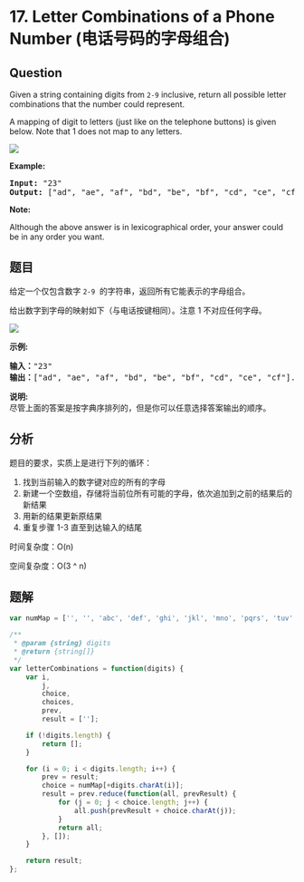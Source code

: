 # 17. Letter Combinations of a Phone Number (电话号码的字母组合)

## Question

Given a string containing digits from `2-9` inclusive, return all possible letter combinations that the number could represent.

A mapping of digit to letters (just like on the telephone buttons) is given below. Note that 1 does not map to any letters.

![](http://upload.wikimedia.org/wikipedia/commons/thumb/7/73/Telephone-keypad2.svg/200px-Telephone-keypad2.svg.png)

**Example:**

<pre><strong>Input: </strong>"23"
<strong>Output:</strong> ["ad", "ae", "af", "bd", "be", "bf", "cd", "ce", "cf"].
</pre>

**Note:**

Although the above answer is in lexicographical order, your answer could be in any order you want.

## 题目

给定一个仅包含数字 `2-9`  的字符串，返回所有它能表示的字母组合。

给出数字到字母的映射如下（与电话按键相同）。注意 1 不对应任何字母。

![](http://upload.wikimedia.org/wikipedia/commons/thumb/7/73/Telephone-keypad2.svg/200px-Telephone-keypad2.svg.png)

**示例:**

<pre><strong>输入：</strong>"23"
<strong>输出：</strong>["ad", "ae", "af", "bd", "be", "bf", "cd", "ce", "cf"].
</pre>

**说明:**  
尽管上面的答案是按字典序排列的，但是你可以任意选择答案输出的顺序。

## 分析

题目的要求，实质上是进行下列的循环：

1. 找到当前输入的数字键对应的所有的字母
2. 新建一个空数组，存储将当前位所有可能的字母，依次追加到之前的结果后的新结果
3. 用新的结果更新原结果
4. 重复步骤 1-3 直至到达输入的结尾

时间复杂度：O(n)

空间复杂度：O(3 ^ n)

## 题解

```javascript
var numMap = ['', '', 'abc', 'def', 'ghi', 'jkl', 'mno', 'pqrs', 'tuv', 'wxyz'];

/**
 * @param {string} digits
 * @return {string[]}
 */
var letterCombinations = function(digits) {
    var i,
        j,
        choice,
        choices,
        prev,
        result = [''];

    if (!digits.length) {
        return [];
    }

    for (i = 0; i < digits.length; i++) {
        prev = result;
        choice = numMap[+digits.charAt(i)];
        result = prev.reduce(function(all, prevResult) {
            for (j = 0; j < choice.length; j++) {
                all.push(prevResult + choice.charAt(j));
            }
            return all;
        }, []);
    }

    return result;
};
```

